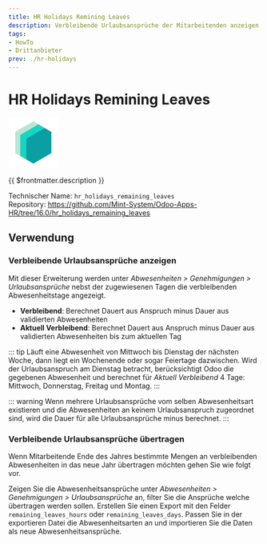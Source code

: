 ```yaml
---
title: HR Holidays Remining Leaves
description: Verbleibende Urlaubsansprüche der Mitarbeitenden anzeigen.
tags:
- HowTo
- Drittanbieter
prev: ./hr-holidays
---
```

# HR Holidays Remining Leaves
![icon_oms_box](attachments/icons_odoo_mint_system.png)

{{ $frontmatter.description }}

Technischer Name: `hr_holidays_remaining_leaves`\
Repository: <https://github.com/Mint-System/Odoo-Apps-HR/tree/16.0/hr_holidays_remaining_leaves>

## Verwendung

### Verbleibende Urlaubsansprüche anzeigen

Mit dieser Erweiterung werden unter *Abwesenheiten > Genehmigungen > Urlaubsansprüche* nebst der zugewiesenen Tagen die verbleibenden Abwesenheitstage angezeigt.

* **Verbleibend**: Berechnet Dauert aus Anspruch minus Dauer aus validierten Abwesenheiten
* **Aktuell Verbleibend**:  Berechnet Dauert aus Anspruch minus Dauer aus validierten Abwesenheiten bis zum aktuellen Tag

::: tip
Läuft eine Abwesenheit von Mittwoch bis Dienstag der nächsten Woche, dann liegt ein Wochenende oder sogar Feiertage dazwischen. Wird der Urlaubsanspruch am Dienstag betracht, berücksichtigt Odoo die gegebenen Abwesenheit und berechnet für *Aktuell Verbleibend* 4 Tage: Mittwoch, Donnerstag, Freitag und Montag.
:::

::: warning
Wenn mehrere Urlaubsansprüche vom selben Abwesenheitsart existieren und die Abwesenheiten an keinem Urlaubsanspruch zugeordnet sind, wird die Dauer für alle Urlaubsansprüche minus berechnet.
:::

### Verbleibende Urlaubsansprüche übertragen

Wenn Mitarbeitende Ende des Jahres bestimmte Mengen an verbleibenden Abwesenheiten in das neue Jahr übertragen möchten gehen Sie wie folgt vor.

Zeigen Sie die Abwesenheitsansprüche unter *Abwesenheiten > Genehmigungen > Urlaubsansprüche* an, filter Sie die Ansprüche welche übertragen werden sollen. Erstellen Sie einen Export mit den Felder `remaining_leaves_hours` oder `remaining_leaves_days`. Passen Sie in der exportieren Datei die Abwesenheitsarten an und importieren Sie die Daten als neue Abwesenheitsansprüche.

